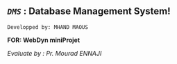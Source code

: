 ## _`DMS`_ : __Database Management System!__

`Developped by: MHAND MAOUS
`

 **FOR: WebDyn miniProjet** 

_Evaluate by : Pr. Mourad ENNAJI_